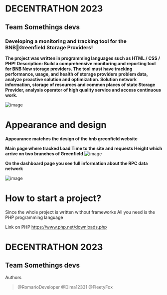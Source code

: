 # DECENTRATHON 2023 #
## Team Somethings devs ##

### Developing a monitoring and tracking tool for the BNBGreenfield Storage Providers! ###

__The project was written in programming languages such as HTML / CSS / PHP!__
__Description:
Build a comprehensive monitoring and reporting tool for BNB
New storage providers. The tool must have tracking
performance, usage, and health of storage providers
problem data, analyze proactive solution and optimization. Solution
network information,
storage of resources and common places of state Storage Provider, analysis
operator of high quality service and access
continuous work.__


![image](https://github.com/RomarioDeveloper/somethinkgdevs-task3/assets/85926208/ce43b934-2026-4fa1-8b6d-4984ef4d7fbd)


# Appearance and design #

__Appearance matches the design of the bnb greenfield website__

__Main page where tracked
Load Time to the site and
requests
Height which arrive on two branches of Greenfield__
![image](https://github.com/RomarioDeveloper/somethinkgdevs-task3/assets/85926208/7b581d50-af0c-4807-9e9e-a2bc3bc51cf5)

__On the dashboard page you see full information about the RPC data network__

![image](https://github.com/RomarioDeveloper/somethinkgdevs-task3/assets/85926208/05eab676-8beb-4d03-bd6e-c19c8f0e2882)


# How to start a project? #

Since the whole project is written without frameworks
All you need is the PHP programming language


Link on PHP
https://www.php.net/downloads.php



# DECENTRATHON 2023 #
## Team Somethings devs ##

Authors

> @RomarioDeveloper @Dima12331  	@FleetyFox  
